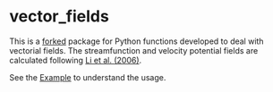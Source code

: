 # vector_fields

This is a [forked](https://github.com/tiagobilo/vector_fields) package for Python functions developed to deal with vectorial fields.
The streamfunction and velocity potential fields are calculated following [Li et al. (2006)](https://journals.ametsoc.org/doi/full/10.1175/MWR3249.1).

See the [Example](https://github.com/iuryt/vector_fields/blob/master/Example.ipynb) to understand the usage.
